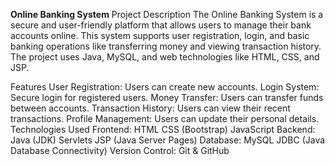 **Online Banking System**
Project Description
The Online Banking System is a secure and user-friendly platform that allows users to manage their bank accounts online. This system supports user registration, login, and basic banking operations like transferring money and viewing transaction history. The project uses Java, MySQL, and web technologies like HTML, CSS, and JSP.

Features
User Registration: Users can create new accounts.
Login System: Secure login for registered users.
Money Transfer: Users can transfer funds between accounts.
Transaction History: Users can view their recent transactions.
Profile Management: Users can update their personal details.
Technologies Used
Frontend:
HTML
CSS (Bootstrap)
JavaScript
Backend:
Java (JDK)
Servlets
JSP (Java Server Pages)
Database:
MySQL
JDBC (Java Database Connectivity)
Version Control:
Git & GitHub
